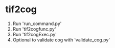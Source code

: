 # tif2cog

1. Run 'run_command.py'
2. Run 'tif2cogfunc.py'
3. Run 'tif2cogExec.py'
4. Optional to validate cog with 'validate_cog.py'
